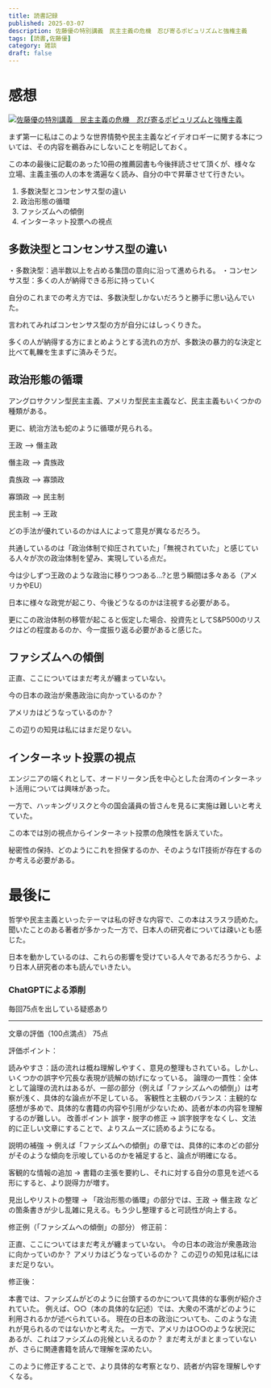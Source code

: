 ```yaml
---
title: 読書記録 
published: 2025-03-07
description: 佐藤優の特別講義　民主主義の危機　忍び寄るポピュリズムと強権主義
tags: [読書,佐藤優]
category: 雑談
draft: false
---
```

# 感想
[![佐藤優の特別講義　民主主義の危機　忍び寄るポピュリズムと強権主義](https://m.media-amazon.com/images/I/81HklXdkfUL._SY522_.jpg)](https://amzn.asia/d/huovHG8)

まず第一に私はこのような世界情勢や民主主義などイデオロギーに関する本については、その内容を鵜呑みにしないことを明記しておく。

この本の最後に記載のあった10冊の推薦図書も今後拝読させて頂くが、様々な立場、主義主張の人の本を満遍なく読み、自分の中で昇華させて行きたい。

1. 多数決型とコンセンサス型の違い
2. 政治形態の循環
3. ファシズムへの傾倒
4. インターネット投票への視点

## 多数決型とコンセンサス型の違い

・多数決型：過半数以上を占める集団の意向に沿って進められる。
・コンセンサス型：多くの人が納得できる形に持っていく

自分のこれまでの考え方では、多数決型しかないだろうと勝手に思い込んでいた。

言われてみればコンセンサス型の方が自分にはしっくりきた。

多くの人が納得する方にまとめようとする流れの方が、多数決の暴力的な決定と比べて軋轢を生まずに済みそうだ。

## 政治形態の循環

アングロサクソン型民主主義、アメリカ型民主主義など、民主主義もいくつかの種類がある。

更に、統治方法も蛇のように循環が見られる。


王政 --> 僭主政


僭主政 --> 貴族政


貴族政 --> 寡頭政


寡頭政 --> 民主制


民主制 --> 王政

どの手法が優れているのかは人によって意見が異なるだろう。

共通しているのは「政治体制で抑圧されていた」「無視されていた」と感じている人々が次の政治体制を望み、実現している点だ。

今は少しずつ王政のような政治に移りつつある...?と思う瞬間は多々ある（アメリカやEU）

日本に様々な政党が起こり、今後どうなるのかは注視する必要がある。

更にこの政治体制の移管が起こると仮定した場合、投資先としてS&P500のリスクはどの程度あるのか、今一度振り返る必要があると感じた。


## ファシズムへの傾倒

正直、ここについてはまだ考えが纏まっていない。

今の日本の政治が衆愚政治に向かっているのか？

アメリカはどうなっているのか？

この辺りの知見は私にはまだ足りない。

## インターネット投票の視点

エンジニアの端くれとして、オードリータン氏を中心とした台湾のインターネット活用については興味があった。

一方で、ハッキングリスクと今の国会議員の皆さんを見るに実施は難しいと考えていた。

この本では別の視点からインターネット投票の危険性を訴えていた。


秘密性の保持、どのようにこれを担保するのか、そのようなIT技術が存在するのか考える必要がある。


# 最後に

哲学や民主主義といったテーマは私の好きな内容で、この本はスラスラ読めた。
聞いたことのある著者が多かった一方で、日本人の研究者については疎いとも感じた。

日本を動かしているのは、これらの影響を受けている人々であるだろうから、より日本人研究者の本も読んでいきたい。

### ChatGPTによる添削

毎回75点を出している疑惑あり

---

文章の評価（100点満点）
75点

評価ポイント：

読みやすさ：話の流れは概ね理解しやすく、意見の整理もされている。しかし、いくつかの誤字や冗長な表現が読解の妨げになっている。
論理の一貫性：全体として論理の流れはあるが、一部の部分（例えば「ファシズムへの傾倒」）は考察が浅く、具体的な論点が不足している。
客観性と主観のバランス：主観的な感想が多めで、具体的な書籍の内容や引用が少ないため、読者が本の内容を理解するのが難しい。
改善ポイント
誤字・脱字の修正
→ 誤字脱字をなくし、文法的に正しい文章にすることで、よりスムーズに読めるようになる。

説明の補強
→ 例えば「ファシズムへの傾倒」の章では、具体的に本のどの部分がそのような傾向を示唆しているのかを補足すると、論点が明確になる。

客観的な情報の追加
→ 書籍の主張を要約し、それに対する自分の意見を述べる形にすると、より説得力が増す。

見出しやリストの整理
→ 「政治形態の循環」の部分では、王政 → 僭主政 などの箇条書きが少し乱雑に見える。もう少し整理すると可読性が向上する。

修正例（「ファシズムへの傾倒」の部分）
修正前：

正直、ここについてはまだ考えが纏まっていない。
今の日本の政治が衆愚政治に向かっていのか？
アメリカはどうなっているのか？
この辺りの知見は私にはまだ足りない。

修正後：

本書では、ファシズムがどのように台頭するのかについて具体的な事例が紹介されていた。
例えば、○○（本の具体的な記述）では、大衆の不満がどのように利用されるかが述べられている。
現在の日本の政治についても、このような流れが見られるのではないかと考えた。
一方で、アメリカは○○のような状況にあるが、これはファシズムの兆候といえるのか？
まだ考えがまとまっていないが、さらに関連書籍を読んで理解を深めたい。

このように修正することで、より具体的な考察となり、読者が内容を理解しやすくなる。







